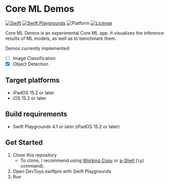 # Core ML Demos

[![Swift](https://img.shields.io/badge/Swift-5.6-orange.svg)](https://www.swift.org)
[![Swift Playgrounds](https://img.shields.io/badge/Swift%20Playgrounds-4.1-orange.svg)](https://itunes.apple.com/jp/app/swift-playgrounds/id908519492)
![Platform](https://img.shields.io/badge/platform-ipados%20%7C%20ios-lightgrey.svg)
[![License](https://img.shields.io/github/license/kkk669/CoreMLDemos.swiftpm.svg)](LICENSE.txt)

Core ML Demos is an experimental Core ML app. It visualizes the inference results of ML models, as well as to benchmark them.

Demos currently implemented:

- [ ] Image Classification
- [x] Object Detection

## Target platforms

- iPadOS 15.2 or later
- iOS 15.2 or later
  
## Build requirements

- Swift Playgrounds 4.1 or later (iPadOS 15.2 or later)

## Get Started

1. Clone this repository
    - To clone, I recommend using [Working Copy](https://workingcopyapp.com) or [a-Shell](https://holzschu.github.io/a-Shell_iOS/) (`lg2` command).
1. Open DevToys.swiftpm with Swift Playgrounds
1. Run
